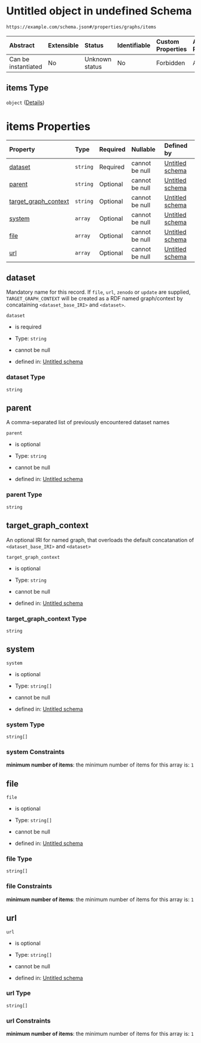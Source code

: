 # Untitled object in undefined Schema

```txt
https://example.com/schema.json#/properties/graphs/items
```



| Abstract            | Extensible | Status         | Identifiable | Custom Properties | Additional Properties | Access Restrictions | Defined In                                                                        |
| :------------------ | :--------- | :------------- | :----------- | :---------------- | :-------------------- | :------------------ | :-------------------------------------------------------------------------------- |
| Can be instantiated | No         | Unknown status | No           | Forbidden         | Allowed               | none                | [kgsteward.schema.json\*](../../out/kgsteward.schema.json "open original schema") |

## items Type

`object` ([Details](kgsteward-properties-graphs-items.md))

# items Properties

| Property                                        | Type     | Required | Nullable       | Defined by                                                                                                                                                                         |
| :---------------------------------------------- | :------- | :------- | :------------- | :--------------------------------------------------------------------------------------------------------------------------------------------------------------------------------- |
| [dataset](#dataset)                             | `string` | Required | cannot be null | [Untitled schema](kgsteward-properties-graphs-items-properties-dataset.md "https://example.com/schema.json#/properties/graphs/items/properties/dataset")                           |
| [parent](#parent)                               | `string` | Optional | cannot be null | [Untitled schema](kgsteward-properties-graphs-items-properties-parent.md "https://example.com/schema.json#/properties/graphs/items/properties/parent")                             |
| [target\_graph\_context](#target_graph_context) | `string` | Optional | cannot be null | [Untitled schema](kgsteward-properties-graphs-items-properties-target_graph_context.md "https://example.com/schema.json#/properties/graphs/items/properties/target_graph_context") |
| [system](#system)                               | `array`  | Optional | cannot be null | [Untitled schema](kgsteward-properties-graphs-items-properties-system.md "https://example.com/schema.json#/properties/graphs/items/properties/system")                             |
| [file](#file)                                   | `array`  | Optional | cannot be null | [Untitled schema](kgsteward-properties-graphs-items-properties-file.md "https://example.com/schema.json#/properties/graphs/items/properties/file")                                 |
| [url](#url)                                     | `array`  | Optional | cannot be null | [Untitled schema](kgsteward-properties-graphs-items-properties-url.md "https://example.com/schema.json#/properties/graphs/items/properties/url")                                   |

## dataset

Mandatory name for this record. If `file`, `url`, `zenodo` or `update` are supplied, `TARGET_GRAPH_CONTEXT` will be created  as a RDF named graph/context by concataining `<dataset_base_IRI>` and `<dataset>`.

`dataset`

* is required

* Type: `string`

* cannot be null

* defined in: [Untitled schema](kgsteward-properties-graphs-items-properties-dataset.md "https://example.com/schema.json#/properties/graphs/items/properties/dataset")

### dataset Type

`string`

## parent

A comma-separated list of previously encountered dataset names

`parent`

* is optional

* Type: `string`

* cannot be null

* defined in: [Untitled schema](kgsteward-properties-graphs-items-properties-parent.md "https://example.com/schema.json#/properties/graphs/items/properties/parent")

### parent Type

`string`

## target\_graph\_context

An optional IRI for named graph, that overloads the default concatanation of `<dataset_base_IRI>` and `<dataset>`

`target_graph_context`

* is optional

* Type: `string`

* cannot be null

* defined in: [Untitled schema](kgsteward-properties-graphs-items-properties-target_graph_context.md "https://example.com/schema.json#/properties/graphs/items/properties/target_graph_context")

### target\_graph\_context Type

`string`

## system



`system`

* is optional

* Type: `string[]`

* cannot be null

* defined in: [Untitled schema](kgsteward-properties-graphs-items-properties-system.md "https://example.com/schema.json#/properties/graphs/items/properties/system")

### system Type

`string[]`

### system Constraints

**minimum number of items**: the minimum number of items for this array is: `1`

## file



`file`

* is optional

* Type: `string[]`

* cannot be null

* defined in: [Untitled schema](kgsteward-properties-graphs-items-properties-file.md "https://example.com/schema.json#/properties/graphs/items/properties/file")

### file Type

`string[]`

### file Constraints

**minimum number of items**: the minimum number of items for this array is: `1`

## url



`url`

* is optional

* Type: `string[]`

* cannot be null

* defined in: [Untitled schema](kgsteward-properties-graphs-items-properties-url.md "https://example.com/schema.json#/properties/graphs/items/properties/url")

### url Type

`string[]`

### url Constraints

**minimum number of items**: the minimum number of items for this array is: `1`
